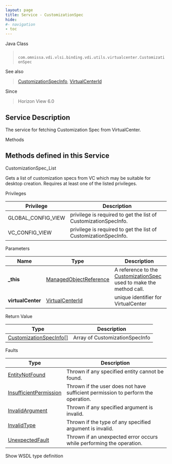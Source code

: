 ```yaml
---
layout: page
title: Service - CustomizationSpec
hide:
#- navigation
- toc
---
```








Java Class
> ` com.omnissa.vdi.vlsi.binding.vdi.utils.virtualcenter.CustomizationSpec`

See also
> [CustomizationSpecInfo](vdi.utils.virtualcenter.CustomizationSpec.CustomizationSpecInfo.md), [VirtualCenterId](vdi.entity.VirtualCenterId.md)

Since
> Horizon View 6.0





## Service Description

The service for fetching Customization Spec from VirtualCenter.

Methods

Methods defined in this Service
---
CustomizationSpec_List




Gets a list of customization specs from VC which may be suitable for desktop creation. Requires at least one of the listed privileges.

Privileges

Privilege |  Description
---|---
GLOBAL_CONFIG_VIEW|  privilege is required to get the list of CustomizationSpecInfo.
VC_CONFIG_VIEW|  privilege is required to get the list of CustomizationSpecInfo.



Parameters

Name| Type| Description
---|---|---
**_this**| [ManagedObjectReference](vmodl.ManagedObjectReference.md)|  A reference to the [CustomizationSpec](vdi.utils.virtualcenter.CustomizationSpec.md) used to make the method call.
**virtualCenter**| [VirtualCenterId](vdi.entity.VirtualCenterId.md)|  unique identifier for VirtualCenter




Return Value

Type |  Description
---|---
[CustomizationSpecInfo[]](vdi.utils.virtualcenter.CustomizationSpec.CustomizationSpecInfo.md)| Array of CustomizationSpecInfo



Faults

Type |  Description
---|---
[EntityNotFound](vdi.fault.EntityNotFound.md)| Thrown if any specified entity cannot be found.
[InsufficientPermission](vdi.fault.InsufficientPermission.md)| Thrown if the user does not have sufficient permission to perform the operation.
[InvalidArgument](vdi.fault.InvalidArgument.md)| Thrown if any specified argument is invalid.
[InvalidType](vdi.fault.InvalidType.md)| Thrown if the type of any specified argument is invalid.
[UnexpectedFault](vdi.fault.UnexpectedFault.md)| Thrown if an unexpected error occurs while performing the operation.

Show WSDL type definition












 
